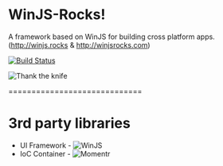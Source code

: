 # WinJS-Rocks!

A framework based on WinJS for building cross platform apps.
(http://winjs.rocks & http://winjsrocks.com)

[![Build Status](https://travis-ci.org/DeepElement/winjs-rocks.svg?branch=master)](https://travis-ci.org/DeepElement/winjs-rocks)

![Thank the knife](http://i.imgur.com/BZ5R5NP.png)

=============================

# 3rd party libraries

- UI Framework - ![WinJS](https://www.npmjs.com/package/winjs)
- IoC Container - ![Momentr](https://www.npmjs.com/package/momentr)
